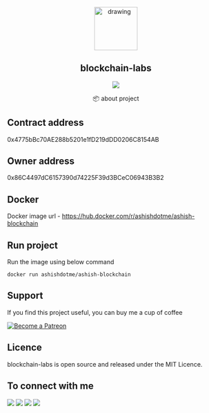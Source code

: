 <p align="center">
  <img src="https://ashishdotme-assets.s3.ap-south-1.amazonaws.com/logo.png" alt="drawing" width="100"/>
</p>

<h2 align="center">blockchain-labs</h2>

<p align="center">
<a href="https://img.shields.io/github/last-commit/ashishdotme/blockchain-labs?style=for-the-badge"><img src="https://img.shields.io/github/last-commit/ashishdotme/blockchain-labs?style=for-the-badge"></a>
</p>

<p align="center">📦 about project </p>

## Contract address

0x4775bBc70AE288b5201e1fD219dDD0206C8154AB  

## Owner address

0x86C4497dC6157390d74225F39d3BCeC06943B3B2

## Docker

Docker image url - https://hub.docker.com/r/ashishdotme/ashish-blockchain

## Run project

Run the image using below command

`docker run ashishdotme/ashish-blockchain`



## Support

If you find this project useful, you can buy me a cup of coffee

<a href="https://patreon.com/ashishdotme/" target="_blank">
  <img src="https://c5.patreon.com/external/logo/become_a_patron_button.png" alt="Become a Patreon">
</a>

## Licence

blockchain-labs is open source and released under the MIT Licence.

## To connect with me

<p align = "center">

[<img src="https://img.shields.io/badge/twitter-%231DA1F2.svg?&style=for-the-badge&logo=twitter&logoColor=white&color=black" />](https://twitter.com/ashishdotme)
[<img src="https://img.shields.io/badge/facebook-%2312100E.svg?&style=for-the-badge&logo=facebook&logoColor=white&color=black" />](https://facebook.com/ashishdotme)
[<img src="https://img.shields.io/badge/instagram-%2312100E.svg?&style=for-the-badge&logo=instagram&logoColor=white&color=black" />](https://instagram.com/ashishdotme)
[<img src ="https://img.shields.io/badge/website-%23.svg?&style=for-the-badge&logo=&logoColor=white%22&color=black">](https://ashish.me)

</p>
